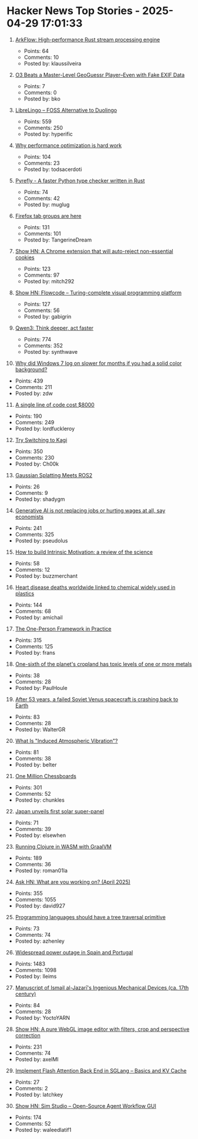 # Hacker News Top Stories - 2025-04-29 17:01:33

1. [ArkFlow: High-performance Rust stream processing engine](https://github.com/arkflow-rs/arkflow)
   - Points: 64
   - Comments: 10
   - Posted by: klaussilveira

2. [O3 Beats a Master-Level GeoGuessr Player–Even with Fake EXIF Data](https://sampatt.com/blog/2025-04-28-can-o3-beat-a-geoguessr-master)
   - Points: 7
   - Comments: 0
   - Posted by: bko

3. [LibreLingo – FOSS Alternative to Duolingo](https://librelingo.app)
   - Points: 559
   - Comments: 250
   - Posted by: hyperific

4. [Why performance optimization is hard work](https://purplesyringa.moe/blog/why-performance-optimization-is-hard-work/)
   - Points: 104
   - Comments: 23
   - Posted by: todsacerdoti

5. [Pyrefly - A faster Python type checker written in Rust](https://pyrefly.org/)
   - Points: 74
   - Comments: 42
   - Posted by: muglug

6. [Firefox tab groups are here](https://blog.mozilla.org/en/firefox/tab-groups-community/)
   - Points: 131
   - Comments: 101
   - Posted by: TangerineDream

7. [Show HN: A Chrome extension that will auto-reject non-essential cookies](https://blog.bymitch.com/posts/reject-cookies/)
   - Points: 123
   - Comments: 97
   - Posted by: mitch292

8. [Show HN: Flowcode – Turing-complete visual programming platform](https://app.getflowcode.io/playground/example1)
   - Points: 127
   - Comments: 56
   - Posted by: gabigrin

9. [Qwen3: Think deeper, act faster](https://qwenlm.github.io/blog/qwen3/)
   - Points: 774
   - Comments: 352
   - Posted by: synthwave

10. [Why did Windows 7 log on slower for months if you had a solid color background?](https://devblogs.microsoft.com/oldnewthing/20250428-00/?p=111121)
   - Points: 439
   - Comments: 211
   - Posted by: zdw

11. [A single line of code cost $8000](https://pietrasiak.com/one-line-of-code-that-did-cost-dollar8000)
   - Points: 190
   - Comments: 249
   - Posted by: lordfuckleroy

12. [Try Switching to Kagi](https://daringfireball.net/2025/04/try_switching_to_kagi)
   - Points: 350
   - Comments: 230
   - Posted by: Ch00k

13. [Gaussian Splatting Meets ROS2](https://github.com/shadygm/ROSplat)
   - Points: 26
   - Comments: 9
   - Posted by: shadygm

14. [Generative AI is not replacing jobs or hurting wages at all, say economists](https://www.theregister.com/2025/04/29/generative_ai_no_effect_jobs_wages/)
   - Points: 241
   - Comments: 325
   - Posted by: pseudolus

15. [How to build Intrinsic Motivation: a review of the science](https://erringtowardsanswers.substack.com/p/intrinsic-motivation)
   - Points: 58
   - Comments: 12
   - Posted by: buzzmerchant

16. [Heart disease deaths worldwide linked to chemical widely used in plastics](https://medicalxpress.com/news/2025-04-heart-disease-deaths-worldwide-linked.html)
   - Points: 144
   - Comments: 68
   - Posted by: amichail

17. [The One-Person Framework in Practice](https://link.mail.beehiiv.com/ss/c/u001.5SRwDQ9qxPQW8vmD5Do73b3R4eTCi2vXqPyztEk6wMFC9_fqEAcDVx6xEJ96T4BSMXrPS7z5exEBSTF4pF48z8SqJkJnkAwMUW9LtYdd8lWmvkDinT92nsk5HmXOHdWgLsysm9FMGrqmu7dnG57cXpga8ZOe8X0IV8pyeC3AswdRMaitfT307y7naP-_6W5CiolKhXCKrEndMGCW2PftFUu9ieYOxpVJ_fhu82gAh-4/4g1/wA_MG-I5SVCyR3KY66oEaQ/h30/h001.kLDFZMgisudi21zmTPbd_O8U7X98d4UxYqZjQTb_D7o)
   - Points: 315
   - Comments: 125
   - Posted by: frans

18. [One-sixth of the planet's cropland has toxic levels of one or more metals](https://english.elpais.com/science-tech/2025-04-17/one-sixth-of-the-planets-cropland-has-toxic-levels-of-one-or-more-metals.html)
   - Points: 38
   - Comments: 28
   - Posted by: PaulHoule

19. [After 53 years, a failed Soviet Venus spacecraft is crashing back to Earth](https://gizmodo.com/after-53-years-a-failed-soviet-venus-spacecraft-is-crashing-back-to-earth-2000595234)
   - Points: 83
   - Comments: 28
   - Posted by: WalterGR

20. [What Is "Induced Atmospheric Vibration"?](https://physics.stackexchange.com/questions/848666/what-is-induced-atmospheric-vibration)
   - Points: 81
   - Comments: 38
   - Posted by: belter

21. [One Million Chessboards](https://onemillionchessboards.com/#199,276)
   - Points: 301
   - Comments: 52
   - Posted by: chunkles

22. [Japan unveils first solar super-panel](https://www.japanenergyevent.com/media-insights-hub/industry-news/japan-unveils-world-s-first-solar-super-panel-more-powerful-than-20-nuclear-reactors/)
   - Points: 71
   - Comments: 39
   - Posted by: elsewhen

23. [Running Clojure in WASM with GraalVM](https://romanliutikov.com/blog/running-clojure-in-wasm)
   - Points: 189
   - Comments: 36
   - Posted by: roman01la

24. [Ask HN: What are you working on? (April 2025)](undefined)
   - Points: 355
   - Comments: 1055
   - Posted by: david927

25. [Programming languages should have a tree traversal primitive](https://blog.tylerglaiel.com/p/programming-languages-should-have)
   - Points: 73
   - Comments: 74
   - Posted by: azhenley

26. [Widespread power outage in Spain and Portugal](https://www.bbc.com/news/live/c9wpq8xrvd9t)
   - Points: 1483
   - Comments: 1098
   - Posted by: lleims

27. [Manuscript of Ismail al-Jazarī's Ingenious Mechanical Devices (ca. 17th century)](https://publicdomainreview.org/collection/arabic-machine-manuscript/)
   - Points: 84
   - Comments: 28
   - Posted by: YoctoYARN

28. [Show HN: A pure WebGL image editor with filters, crop and perspective correction](https://github.com/xdadda/mini-photo-editor)
   - Points: 231
   - Comments: 74
   - Posted by: axelMI

29. [Implement Flash Attention Back End in SGLang – Basics and KV Cache](https://hebiao064.github.io/fa3-attn-backend-basic)
   - Points: 27
   - Comments: 2
   - Posted by: latchkey

30. [Show HN: Sim Studio – Open-Source Agent Workflow GUI](https://github.com/simstudioai/sim)
   - Points: 174
   - Comments: 52
   - Posted by: waleedlatif1

